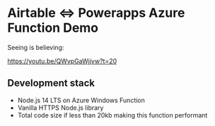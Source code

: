# Airtable <=> Powerapps Azure Function Demo

Seeing is believing:

https://youtu.be/QWvpGaWjjvw?t=20


## Development stack

- Node.js 14 LTS on Azure Windows Function
- Vanilla HTTPS Node.js library
- Total code size if less than 20kb making this function performant

